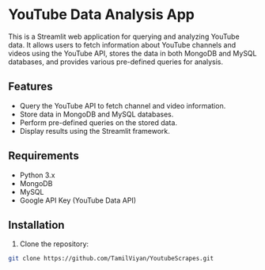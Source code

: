 # YouTube Data Analysis App

This is a Streamlit web application for querying and analyzing YouTube data. It allows users to fetch information about YouTube channels and videos using the YouTube API, stores the data in both MongoDB and MySQL databases, and provides various pre-defined queries for analysis.

## Features

- Query the YouTube API to fetch channel and video information.
- Store data in MongoDB and MySQL databases.
- Perform pre-defined queries on the stored data.
- Display results using the Streamlit framework.

## Requirements

- Python 3.x
- MongoDB
- MySQL
- Google API Key (YouTube Data API)

## Installation

1. Clone the repository:

```bash
git clone https://github.com/TamilViyan/YoutubeScrapes.git
